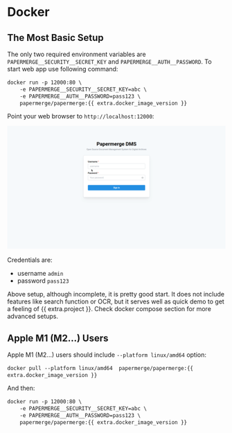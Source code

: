 # Docker

## The Most Basic Setup

The only two required environment variables are
`PAPERMERGE__SECURITY__SECRET_KEY` and `PAPERMERGE__AUTH__PASSWORD`. To start
web app use following command:

```console
docker run -p 12000:80 \
    -e PAPERMERGE__SECURITY__SECRET_KEY=abc \
    -e PAPERMERGE__AUTH__PASSWORD=pass123 \
    papermerge/papermerge:{{ extra.docker_image_version }}
```

Point your web browser to `http://localhost:12000`:


![login screen](./img/overview.gif)


Credentials are:

- username `admin`
- password `pass123`

Above setup, although incomplete, it is pretty good
start. It does not include features like search function or OCR, but
it serves well as quick demo to get a feeling of {{ extra.project }}.
Check docker compose section for more advanced setups.


## Apple M1 (M2...) Users

Apple M1 (M2...) users should include `--platform linux/amd64` option:

```console
docker pull --platform linux/amd64  papermerge/papermerge:{{ extra.docker_image_version }}
```

And then:

```console
docker run -p 12000:80 \
    -e PAPERMERGE__SECURITY__SECRET_KEY=abc \
    -e PAPERMERGE__AUTH__PASSWORD=pass123 \
    papermerge/papermerge:{{ extra.docker_image_version }}
```